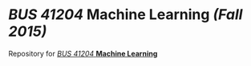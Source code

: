 # _BUS 41204_ Machine Learning _(Fall 2015)_

Repository for [_BUS 41204_ **Machine Learning**](http://ChicagoBoothML.GitHub.io/MachineLearning_Fall2015)
